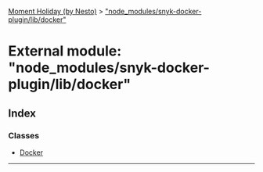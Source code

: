 [Moment Holiday (by Nesto)](../README.md) > ["node_modules/snyk-docker-plugin/lib/docker"](../modules/_node_modules_snyk_docker_plugin_lib_docker_.md)

# External module: "node_modules/snyk-docker-plugin/lib/docker"

## Index

### Classes

* [Docker](../classes/_node_modules_snyk_docker_plugin_lib_docker_.docker.md)

---

